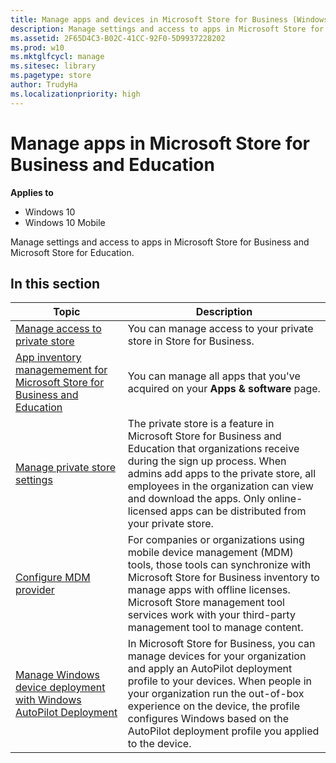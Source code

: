```yaml
---
title: Manage apps and devices in Microsoft Store for Business (Windows 10)
description: Manage settings and access to apps in Microsoft Store for Business.
ms.assetid: 2F65D4C3-B02C-41CC-92F0-5D9937228202
ms.prod: w10
ms.mktglfcycl: manage
ms.sitesec: library
ms.pagetype: store
author: TrudyHa
ms.localizationpriority: high
---
```


# Manage apps in Microsoft Store for Business and Education

**Applies to**

-   Windows 10
-   Windows 10 Mobile

Manage settings and access to apps in Microsoft Store for Business and Microsoft Store for Education.

## In this section

| Topic | Description |
| ----- | ----------- |
| [Manage access to private store](manage-access-to-private-store.md) | You can manage access to your private store in Store for Business. |
| [App inventory managemement for Microsoft Store for Business and Education](app-inventory-management-microsoft-store-for-business.md) | You can manage all apps that you've acquired on your **Apps & software** page. |
| [Manage private store settings](manage-private-store-settings.md) | The private store is a feature in Microsoft Store for Business and Education that organizations receive during the sign up process. When admins add apps to the private store, all employees in the organization can view and download the apps. Only online-licensed apps can be distributed from your private store. |
| [Configure MDM provider](configure-mdm-provider-microsoft-store-for-business.md) | For companies or organizations using mobile device management (MDM) tools, those tools can synchronize with Microsoft Store for Business inventory to manage apps with offline licenses. Microsoft Store management tool services work with your third-party management tool to manage content. |
| [Manage Windows device deployment with Windows AutoPilot Deployment](add-profile-to-devices.md) | In Microsoft Store for Business, you can manage devices for your organization and apply an AutoPilot deployment profile to your devices. When people in your organization run the out-of-box experience on the device, the profile configures Windows based on the AutoPilot deployment profile you applied to the device. |